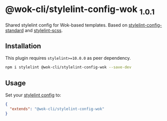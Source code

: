 # @wok-cli/stylelint-config-wok <sub>1.0.1<sub>

Shared stylelint config for Wok-based templates. Based on [stylelint-config-standard](https://github.com/stylelint/stylelint-config-standard) and [stylelint-scss](https://github.com/kristerkari/stylelint-scss).

## Installation

This plugin requires `stylelint>=10.0.0` as peer dependency.

```sh
npm i stylelint @wok-cli/stylelint-config-wok --save-dev
```

## Usage

Set your [stylelint config](https://stylelint.io/user-guide/configuration#loading-the-configuration-object) to:

```json
{
  "extends": "@wok-cli/stylelint-config-wok"
}
```
